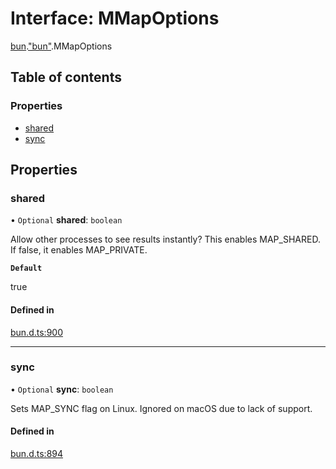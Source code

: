 # Interface: MMapOptions

[bun](../modules/bun.md).["bun"](../modules/bun._bun_.md).MMapOptions

## Table of contents

### Properties

- [shared](bun._bun_.MMapOptions.md#shared)
- [sync](bun._bun_.MMapOptions.md#sync)

## Properties

### shared

• `Optional` **shared**: `boolean`

Allow other processes to see results instantly?
This enables MAP_SHARED. If false, it enables MAP_PRIVATE.

**`Default`**

true

#### Defined in

[bun.d.ts:900](https://github.com/goodcodedev/bun-types/blob/8bd1b3a/bun.d.ts#L900)

___

### sync

• `Optional` **sync**: `boolean`

Sets MAP_SYNC flag on Linux. Ignored on macOS due to lack of support.

#### Defined in

[bun.d.ts:894](https://github.com/goodcodedev/bun-types/blob/8bd1b3a/bun.d.ts#L894)
